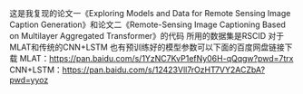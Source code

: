这是我复现的论文一《Exploring Models and Data for Remote Sensing Image Caption Generation》和论文二《Remote-Sensing Image Captioning Based on Multilayer Aggregated Transformer》的代码
所用的数据集是RSCID
对于MLAT和传统的CNN+LSTM 也有预训练好的模型参数可以下面的百度网盘链接下载
MLAT：https://pan.baidu.com/s/1YzNC7KvP1efNy06H-qQqgw?pwd=7trx 
CNN+LSTM：https://pan.baidu.com/s/12423Vll7rOzHT7VY2ACZbA?pwd=yyoz
